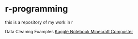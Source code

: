 # r-programming
this is a repository of my work in r


Data Cleaning Examples
[Kaggle Notebook Minecraft Composter](https://www.kaggle.com/code/bradfordjohnson/cactus-vs-sugarcane?scriptVersionId=101591092)
